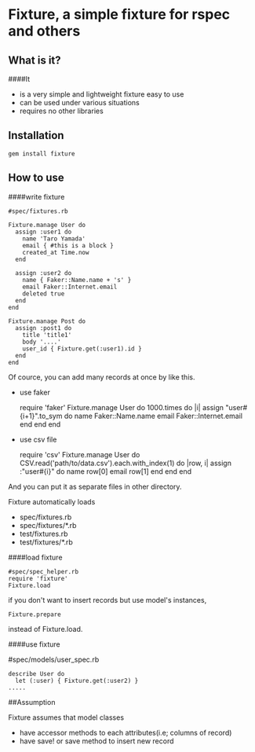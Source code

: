 # Fixture, a simple fixture for rspec and others

## What is it?

####It

* is a very simple and lightweight fixture easy to use
* can be used under various situations
* requires no other libraries

## Installation

    gem install fixture

## How to use
####write fixture

    #spec/fixtures.rb

	Fixture.manage User do
	  assign :user1 do
	    name 'Taro Yamada'
		email { #this is a block }
		created_at Time.now
	  end
	
	  assign :user2 do
	    name { Faker::Name.name + 's' }
	    email Faker::Internet.email
	    deleted true
	  end
	end
	
	Fixture.manage Post do
	  assign :post1 do
	    title 'title1'
		body '....'
		user_id { Fixture.get(:user1).id }
	  end
	end
	
Of cource, you can add many records at once by like this.

 * use faker

    require 'faker'
    Fixture.manage User do
      1000.times do |i|
        assign "user#{i+1}".to_sym do
          name  Faker::Name.name
          email Faker::Internet.email   
        end
      end
    end

 * use csv file

    require 'csv'
    Fixture.manage User do
      CSV.read('path/to/data.csv').each.with_index(1) do |row, i|
        assign :"user#{i}" do
          name row[0] 
          email row[1]
        end
      end
    end

And you can put it as separate files in other directory.

Fixture automatically loads

 * spec/fixtures.rb
 * spec/fixtures/*.rb
 * test/fixtures.rb
 * test/fixtures/*.rb



	
####load fixture

    #spec/spec_helper.rb
	require 'fixture'	
	Fixture.load
	
if you don't want to insert records but use model's instances, 

    Fixture.prepare

instead of Fixture.load.


####use fixture

\#spec/models/user_spec.rb

	describe User do
	  let (:user) { Fixture.get(:user2) }
	.....

   
##Assumption

 Fixture assumes that model classes

 * have accessor methods to each attributes(i.e; columns of record)
 * have save! or save method to insert new record
 
